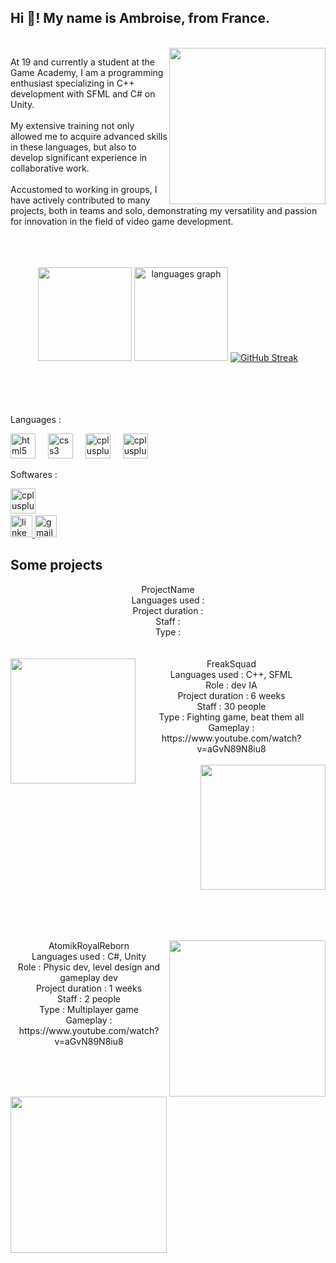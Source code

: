 <h2 align="left">Hi 👋! My name is Ambroise, from France.</h2>

<br clear="both">
<img align="right" height="250" src="https://lh3.googleusercontent.com/pw/AP1GczNk0ySnw-Owp4XKrMjABSWAeTJ5y6iEl8E0BEK2XzAQCS0yxDxxmn5KJ_0brH39kVMq9ov2N4YXR_vd5HNaf_tYoJ2swbOHbXE8_-jFY5Wc1bBFcHzsDDtSE29kFEd6gHlbA9xWXINcP8mJwZ645SZYlzE9eax9b76cs9azeU3-sSoSkEm-JcqtPyiKgwrrdCuSDO9GKTf4xMQ2TOGkouYVJQqu8DjvYaBOsvQLDOeilJI4VTF9dKPEIK_hdi0cn2j0dIyheg9VJiNWpBTT2MvOmTnF7JoJ0nCdhIfUy8puS05C-ki2CZtb3uWeI9slCDzAuiM0kZ0W4AZAb_gRnRnfWBBA95xXvJywIGzYWWRIhNQ5GUK2sXxR6Ig5hI0BYX4xBkCfaTrz3Gtmf32c37zPu-cAPQlybeyTKMtmFcPUwLQ2D6GGBmZbWXIl2Koy8Vu-YD3aR8JIaDJRqx_DlvE78mveUJhHCVcS7-VFRIGPgBFCbzpW6fXyMK9TtGSKIOQFH0Vm7dsCPiKaYrMHGBkbGEeEkRLsi2aWUxeGVXz0zINWwAliESVJpPu-0WX25mShgD8TwIjC29BvLDSNOTLDHET8284HPNB_X8yHUrUB5L0eLQ9yyZ33OZ3nEGuPfc4L9p6zkTLl0DZ3CRfNBp305CHBbE1QGlfklJH4WEN_ohJjgwEU7uRnHoAKbzCBA8EaYVkGmT3Zqcghd3mVth9TtZIdYWLsoArfsdNWEQVT5DWwnxu77YQMrJCyTFR0ixV4Ljzx5MOv05M91DmwiSP379YXkp5mrOFmMcOMD6qHBJJQXxwFp4VdDpiiaPfTK5lr_BKJOgE5dgIUmtujUVnm-zYaYHSZNRip3T2VWAMVuZtdt81dNBNH_hKbFZo_HaPqkoRN4D-0f5vZy6HWChMd8y4=w296-h296-s-no-gm?authuser=0"  />

<h8 align="left">At 19 and currently a student at the Game Academy, I am a programming enthusiast specializing in C++ development with SFML and C# on Unity.<br><br>My extensive training not only allowed me to acquire advanced skills in these languages, but also to develop significant experience in collaborative work.<br><br>Accustomed to working in groups, I have actively contributed to many projects, both in teams and solo, demonstrating my versatility and passion for innovation in the field of video game development.<br><br><br><br></h8>
<div align="center">
 
  <img src="https://github-readme-stats.vercel.app/api?username=poulpux&show_icons=true&show_icons=true&locale=en&hide_title=false&layout=compact&card_width=320&langs_count=5&theme=dracula&hide_border=false" height="150"  />
  <img src="https://github-readme-stats.vercel.app/api/top-langs/?username=poulpux&show_icons=true&locale=en&hide_title=false&layout=compact&card_width=320&langs_count=5&theme=dracula&hide_border=false" height="150" alt="languages graph"  />
  <a href="https://git.io/streak-stats"><img src="https://github-readme-streak-stats-one-henna.vercel.app?user=Poulpux&theme=dracula" alt="GitHub Streak" /></a>

 

</div>

<br clear="both">
<br><br><br>
<p align="left">Languages :</p>

<div align="left">
  <img src="https://skillicons.dev/icons?i=py" height="40" alt="html5 logo"  />
  <img width="12" />
  <img src="https://skillicons.dev/icons?i=c" height="40" alt="css3 logo"  />
  <img width="12" />
  <img src="https://skillicons.dev/icons?i=cpp" height="40" alt="cplusplus logo"  />
  <img width="12" />
  <img src="https://skillicons.dev/icons?i=cs" height="40" alt="cplusplus logo"  />

</div>

<p align="left">Softwares :</p>

<div align="left">
    <img src="https://skillicons.dev/icons?i=unity" height="40" alt="cplusplus logo"  />
  <img width="12" />
  
</div>

<div align="left">
  <a href="ambroise.marquet@gmail.com" target="_blank">
    <img src="https://img.shields.io/static/v1?message=LinkedIn&logo=linkedin&label=&color=0077B5&logoColor=white&labelColor=&style=for-the-badge" height="35" alt="linkedin logo"  />
  </a>
  <a href="ambroise.marquet@gmail.com" target="_blank">
    <img src="https://img.shields.io/static/v1?message=Gmail&logo=gmail&label=&color=D14836&logoColor=white&labelColor=&style=for-the-badge" height="35" alt="gmail logo"  />
  </a>
</div>

<h2 align="left">Some projects</h2>
<div align="center">
<h12 align="left">
 ProjectName<br>
Languages used : <br>
Project duration : <br>
Staff : <br>
Type :  <br>
</div>
 <br><br>
 <img align="left" height="200" src="https://i.ytimg.com/vi/aGvN89N8iu8/maxresdefault.jpg"  />

<div align="center">
FreakSquad<br>
Languages used : C++, SFML<br>
Role : dev IA<br>
Project duration : 6 weeks<br>
Staff : 30 people<br>
Type : Fighting game, beat them all <br>
Gameplay : https://www.youtube.com/watch?v=aGvN89N8iu8<br><br>

<img align="right" height="200" src="https://lh3.googleusercontent.com/pw/AP1GczN5u6HTna0dyFdA6IF6agJV7gUt-Huw-A6wc5AAm2thVAmKQCT0zu-aISv-wVug7V3WIPgzziVZatuGtmgmZf4Wxp9jWe32n4MFjXdava6QnweL02KtJuaMKm-Y8X7WO6sQYNy6fZLIH8Rf1iDw40hr4lKvEbl4fLdL3Jq9qFiD8VfncSWeY5EJQ23UFgBcNniscfG-NubuWV2iZNmHG3FVwL18isd_IE-o9W8JGdINTP21lIPWBbzkR7m-H5fQfYQyY8yLBDHurvA-W7YaC2Ao-EO2lp2D0b2OxwYSXBv7caD_i0uKrRfgVi1CVfXgCjZUdnCfBKPXRaYVCGp5-c_tJ5tt5iLli4fZfg6j23CQfa_xnewbWw0p3Rd5Qj7jiVA0fcRwte3mQMOvHKVZMGi54LSnsP8Cnjff8YbKmuExAYQ5PIee-JQbh7olD-Skdxvf-6RNj6lxZoCoLxss4Q6eCK_0KDuSIF3UTx8sojSd6Hg2rTXUll46FmtZc2DMICbMlD2b2l1baANvPK7rMzbuIEjLc11G014YY-nD8dh51bOJx1hpY2K5xy6nnDRBSuP7bJ5r1lj3iJ8e4eMxosl7ldWFvYvKBLmD-5FJBSVrQghRDvE5_uzk1uR6NLKInKPby6JyuR_ODdnQWVfEJcytxvbaTJDRRA47p_5n0qb5_lDaD12WB_UBSsefYHoBDbiUMlNU6src7i2y1y22xlY7F5XNfvrGltpvJUyz8NjXYQ8h_rW3oBnqxjFsuXGcCl7g_SHvwL7rqyLtn-O4Cp28XRceQeVq7H3_YdSjIo-LoRmN2xdrwBQZxNNRf207TJcHODlUfwwDedt3Z75ExUaMrQPQFGFY0HDGgFnYyExYXc-7xphl8Ij5Ful8EF8fl58rzHGQ31MxCfXe_qNe2lZaTA=w1317-h684-s-no-gm?authuser=0"  />

<br><br> <br><br>  <br><br>  <br><br>  <br><br>  <br><br>  <br>
<h2 align="left"></h2>
<br> 

 <img align="right" height="250" src="https://i.ytimg.com/vi/aGvN89N8iu8/maxresdefault.jpg"  />
AtomikRoyalReborn<br>
Languages used : C#, Unity<br>
Role : Physic dev, level design and gameplay dev<br>
Project duration : 1 weeks<br>
Staff : 2 people<br>
Type : Multiplayer game <br>
Gameplay : https://www.youtube.com/watch?v=aGvN89N8iu8<br><br>
<img align="left" height="250" src="https://lh3.googleusercontent.com/pw/AP1GczN5u6HTna0dyFdA6IF6agJV7gUt-Huw-A6wc5AAm2thVAmKQCT0zu-aISv-wVug7V3WIPgzziVZatuGtmgmZf4Wxp9jWe32n4MFjXdava6QnweL02KtJuaMKm-Y8X7WO6sQYNy6fZLIH8Rf1iDw40hr4lKvEbl4fLdL3Jq9qFiD8VfncSWeY5EJQ23UFgBcNniscfG-NubuWV2iZNmHG3FVwL18isd_IE-o9W8JGdINTP21lIPWBbzkR7m-H5fQfYQyY8yLBDHurvA-W7YaC2Ao-EO2lp2D0b2OxwYSXBv7caD_i0uKrRfgVi1CVfXgCjZUdnCfBKPXRaYVCGp5-c_tJ5tt5iLli4fZfg6j23CQfa_xnewbWw0p3Rd5Qj7jiVA0fcRwte3mQMOvHKVZMGi54LSnsP8Cnjff8YbKmuExAYQ5PIee-JQbh7olD-Skdxvf-6RNj6lxZoCoLxss4Q6eCK_0KDuSIF3UTx8sojSd6Hg2rTXUll46FmtZc2DMICbMlD2b2l1baANvPK7rMzbuIEjLc11G014YY-nD8dh51bOJx1hpY2K5xy6nnDRBSuP7bJ5r1lj3iJ8e4eMxosl7ldWFvYvKBLmD-5FJBSVrQghRDvE5_uzk1uR6NLKInKPby6JyuR_ODdnQWVfEJcytxvbaTJDRRA47p_5n0qb5_lDaD12WB_UBSsefYHoBDbiUMlNU6src7i2y1y22xlY7F5XNfvrGltpvJUyz8NjXYQ8h_rW3oBnqxjFsuXGcCl7g_SHvwL7rqyLtn-O4Cp28XRceQeVq7H3_YdSjIo-LoRmN2xdrwBQZxNNRf207TJcHODlUfwwDedt3Z75ExUaMrQPQFGFY0HDGgFnYyExYXc-7xphl8Ij5Ful8EF8fl58rzHGQ31MxCfXe_qNe2lZaTA=w1317-h684-s-no-gm?authuser=0"  />

 <br><br>
</div>


